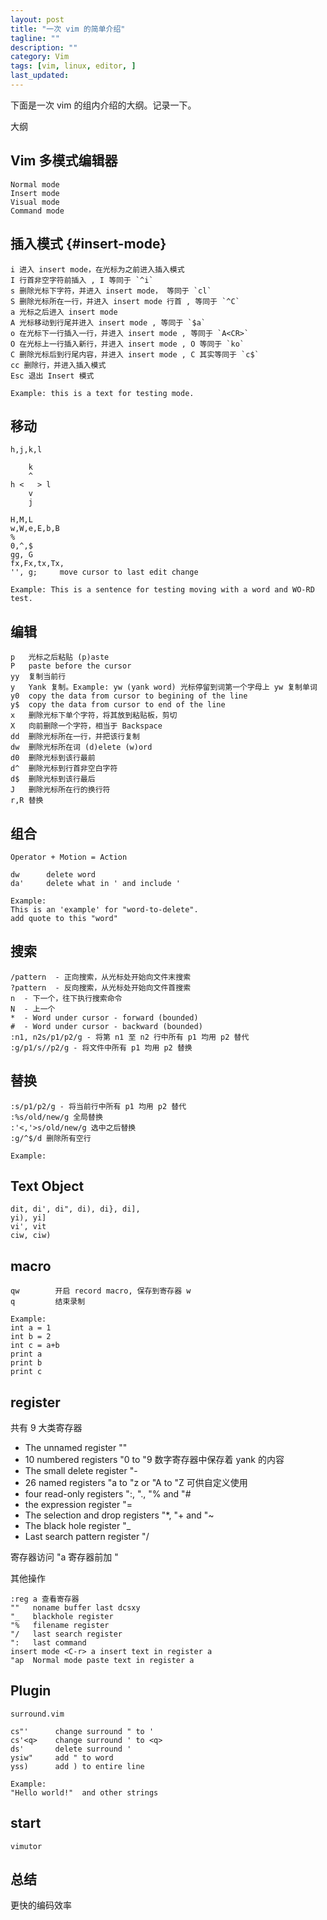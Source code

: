 ```yaml
---
layout: post
title: "一次 vim 的简单介绍"
tagline: ""
description: ""
category: Vim
tags: [vim, linux, editor, ]
last_updated:
---
```


下面是一次 vim 的组内介绍的大纲。记录一下。

大纲

## Vim 多模式编辑器

    Normal mode
    Insert mode
    Visual mode
    Command mode

## 插入模式 {#insert-mode}

	i 进入 insert mode，在光标为之前进入插入模式
	I 行首非空字符前插入 , I 等同于 `^i`
	s 删除光标下字符，并进入 insert mode， 等同于 `cl`
	S 删除光标所在一行，并进入 insert mode 行首 , 等同于 `^C`
	a 光标之后进入 insert mode
	A 光标移动到行尾并进入 insert mode , 等同于 `$a`
	o 在光标下一行插入一行，并进入 insert mode , 等同于 `A<CR>`
	O 在光标上一行插入新行，并进入 insert mode , O 等同于 `ko`
	C 删除光标后到行尾内容，并进入 insert mode , C 其实等同于 `c$`
    cc 删除行，并进入插入模式
    Esc 退出 Insert 模式

    Example: this is a text for testing mode.

## 移动

    h,j,k,l

        k
        ^
    h <   > l
        v
        j

    H,M,L
    w,W,e,E,b,B
    %
    0,^,$
    gg, G
    fx,Fx,tx,Tx,
    '', g;     move cursor to last edit change

    Example: This is a sentence for testing moving with a word and WO-RD test.

## 编辑

	p   光标之后粘贴 (p)aste
	P   paste before the cursor
	yy  复制当前行
	y   Yank 复制。Example: yw (yank word) 光标停留到词第一个字母上 yw 复制单词
	y0  copy the data from cursor to begining of the line
	y$  copy the data from cursor to end of the line
	x   删除光标下单个字符，将其放到粘贴板，剪切
	X   向前删除一个字符，相当于 Backspace
	dd  删除光标所在一行，并把该行复制
	dw  删除光标所在词 (d)elete (w)ord
	d0  删除光标到该行最前
    d^  删除光标到行首非空白字符
	d$  删除光标到该行最后
	J   删除光标所在行的换行符
    r,R 替换

## 组合

    Operator + Motion = Action

    dw      delete word
    da'     delete what in ' and include '

    Example:
    This is an 'example' for "word-to-delete".
    add quote to this "word"

## 搜索

	/pattern  - 正向搜索，从光标处开始向文件末搜索
	?pattern  - 反向搜索，从光标处开始向文件首搜索
	n  - 下一个，往下执行搜索命令
	N  - 上一个
	*  - Word under cursor - forward (bounded)
	#  - Word under cursor - backward (bounded)
	:n1, n2s/p1/p2/g - 将第 n1 至 n2 行中所有 p1 均用 p2 替代
	:g/p1/s//p2/g - 将文件中所有 p1 均用 p2 替换

## 替换

	:s/p1/p2/g - 将当前行中所有 p1 均用 p2 替代
    :%s/old/new/g 全局替换
    :'<,'>s/old/new/g 选中之后替换
    :g/^$/d 删除所有空行

    Example:

## Text Object

    dit, di', di", di), di}, di],
    yi), yi]
    vi', vit
    ciw, ciw)

## macro

    qw        开启 record macro, 保存到寄存器 w
    q         结束录制

    Example:
    int a = 1
    int b = 2
    int c = a+b
    print a
    print b
    print c

## register
共有 9 大类寄存器

- The unnamed register ""
- 10 numbered registers "0 to "9           数字寄存器中保存着 yank 的内容
- The small delete register "-
- 26 named registers "a to "z or "A to "Z    可供自定义使用
- four read-only registers ":, "., "% and "#
- the expression register "=
- The selection and drop registers "*, "+ and "~
- The black hole register "_
- Last search pattern register "/

寄存器访问
    "a   寄存器前加 "

其他操作

    :reg a 查看寄存器
    ""   noname buffer last dcsxy
    "_   blackhole register
    "%   filename register
    "/   last search register
    ":   last command
    insert mode <C-r> a insert text in register a
    "ap  Normal mode paste text in register a


## Plugin

    surround.vim

    cs"'      change surround " to '
    cs'<q>    change surround ' to <q>
    ds'       delete surround '
    ysiw"     add " to word
    yss)      add ) to entire line

    Example:
    "Hello world!"  and other strings

## start

    vimutor

## 总结

更快的编码效率


